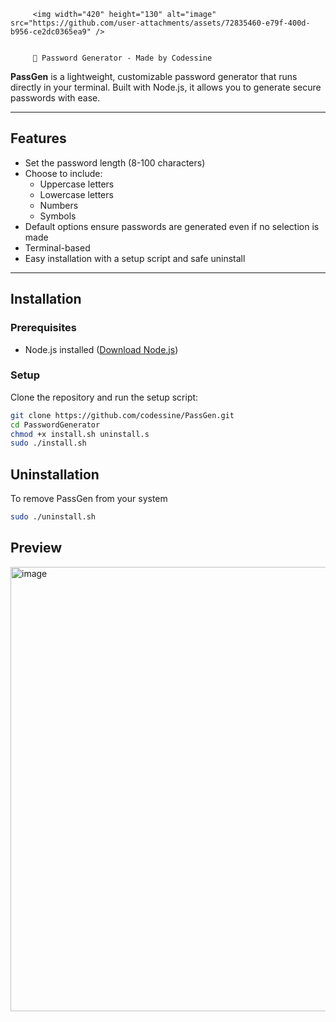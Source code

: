          <img width="420" height="130" alt="image" src="https://github.com/user-attachments/assets/72835460-e79f-400d-b956-ce2dc0365ea9" />


         🔐 Password Generator - Made by Codessine

**PassGen** is a lightweight, customizable password generator that runs directly in your terminal. Built with Node.js, it allows you to generate secure passwords with ease.

---

## Features

- Set the password length (8-100 characters)  
- Choose to include:
  - Uppercase letters  
  - Lowercase letters  
  - Numbers  
  - Symbols  
- Default options ensure passwords are generated even if no selection is made  
- Terminal-based 
- Easy installation with a setup script and safe uninstall  

---

## Installation

### Prerequisites

- Node.js installed ([Download Node.js](https://nodejs.org/))

### Setup

Clone the repository and run the setup script:

```bash
git clone https://github.com/codessine/PassGen.git
cd PasswordGenerator
chmod +x install.sh uninstall.s
sudo ./install.sh
```
## Uninstallation

To remove PassGen from your system
```bash
sudo ./uninstall.sh
```

## Preview

<img width="1354" height="711" alt="image" src="https://github.com/user-attachments/assets/021e9864-1e7d-4c97-a5bd-bca00e50eafb" />
